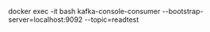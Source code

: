 docker exec -it <container-name> bash
kafka-console-consumer --bootstrap-server=localhost:9092 --topic=readtest
